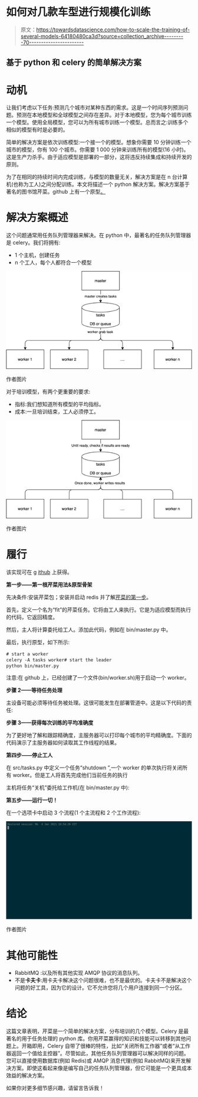 # 如何对几款车型进行规模化训练

> 原文：<https://towardsdatascience.com/how-to-scale-the-training-of-several-models-64180480ca3d?source=collection_archive---------70----------------------->

## 基于 python 和 celery 的简单解决方案

# 动机

让我们考虑以下任务:预测几个城市对某种东西的需求。这是一个时间序列预测问题。预测在本地模型和全球模型之间存在差异。对于本地模型，您为每个城市训练一个模型。使用全局模型，您可以为所有城市训练一个模型。总而言之:训练多个相似的模型有时是必要的。

简单的解决方案是依次训练模型:一个接一个的模型。想象你需要 10 分钟训练一个城市的模型，你有 100 个城市。你需要 1 000 分钟来训练所有的模型(16 小时)。这是生产力杀手。由于适应模型是部署的一部分，这将违反持续集成和持续开发的原则。

为了在相同的持续时间内完成训练，与模型的数量无关，解决方案是在 n 台计算机(也称为工人)之间分配训练。本文将描述一个 python 解决方案。解决方案基于著名的图书馆芹菜。github 上有一个原型[。](https://github.com/gobert/medium/tree/master/distributed-training-celery)

# 解决方案概述

这个问题通常用任务队列管理器来解决。在 python 中，最著名的任务队列管理器是 celery。我们将拥有:

*   1 个主机，创建任务
*   n 个工人，每个人都符合一个模型

![](img/f05fa1a2f20d1bac5afdd1d14ddf1b77.png)

作者图片

对于培训模型，有两个更重要的要求:

*   指标:我们想知道所有模型的平均指标。
*   成本:一旦培训结束，工人必须停工。

![](img/0abaa00b26f727bd9cb4670c988fb609.png)

作者图片

# 履行

该实现可在 g [ithub](https://github.com/gobert/medium/tree/master/distributed-training-celery) 上获得。

**第一步——第一根芹菜用法&原型骨架**

先决条件:安装芹菜包；安装并启动 redis 并了解[芹菜的第一步](https://docs.celeryproject.org/en/stable/getting-started/first-steps-with-celery.html)。

首先，定义一个名为“fit”的芹菜任务。它将由工人来执行。它是为适应模型而执行的代码，它返回精度。

然后，主人将计算委托给工人。添加此代码，例如在 bin/master.py 中。

最后，执行原型，如下所示:

```
# start a worker
celery -A tasks worker# start the leader
python bin/master.py
```

注意:在 github 上，已经创建了一个文件(bin/worker.sh)用于启动一个 worker。

**步骤 2——等待任务处理**

主设备可能必须等待任务被处理。这很可能发生在部署管道中。这是以下代码的责任:

**步骤 3——获得每次训练的平均准确度**

为了更好地了解和跟踪精确度，主服务器可以打印每个城市的平均精确度。下面的代码演示了主服务器如何读取其工作线程的结果。

**第四步——停止工人**

在 src/tasks.py 中定义一个任务“shutdown ”,一个 worker 的单次执行将关闭所有 worker。但是工人将首先完成他们当前任务的执行

主机将任务“关机”委托给工作机(在 bin/master.py 中):

**第五步——运行一切！**

在一个选项卡中启动 3 个流程(1 个主流程和 2 个工作流程):

![](img/1840fcf05881d212a67a73a8ac54c6b4.png)

作者图片

# 其他可能性

*   RabbitMQ :以及所有其他实现 AMQP 协议的消息队列。
*   不是**卡夫卡**:用卡夫卡解决这个问题很难，也不是最优的。卡夫卡不是解决这个问题的好工具，因为它的设计。它不允许您将几个用户连接到同一个分区。

# **结论**

这篇文章表明，芹菜是一个简单的解决方案，分布培训的几个模型。Celery 是最著名的用于任务处理的 python 库。你用芹菜赢得的知识和技能可以转移到其他问题上。开箱即用，Celery 自带了很棒的特性，比如“关闭所有工作器”或者“从工作器返回一个值给主控器”。尽管如此，其他任务队列管理器可以解决同样的问题。您可以直接使用数据库(例如 Redis)或 AMQP 消息代理(例如 RabbitMQ)来开发解决方案。即使这看起来像是编写自己的任务队列管理器，但它可能是一个更具成本效益的解决方案。

如果你对更多细节感兴趣，请留言告诉我！